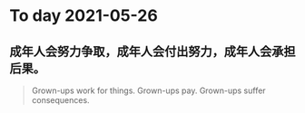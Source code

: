 
# To day 2021-05-26


## 成年人会努力争取，成年人会付出努力，成年人会承担后果。
> Grown-ups work for things. Grown-ups pay. Grown-ups suffer consequences.

    